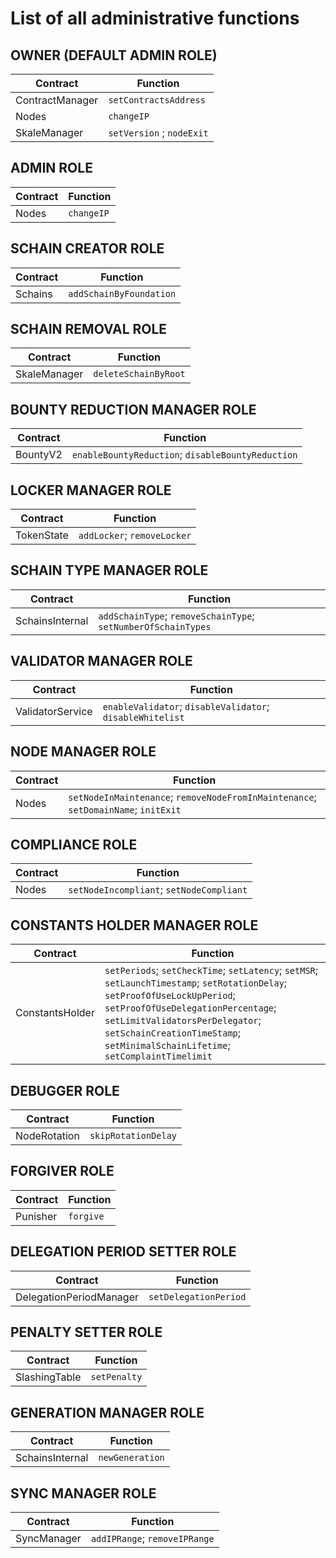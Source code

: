 <!-- SPDX-License-Identifier: (AGPL-3.0-only OR CC-BY-4.0) -->

# List of all administrative functions

## OWNER (DEFAULT ADMIN ROLE)

| Contract        	| Function                  	|
|-----------------	|---------------------------	|
| ContractManager 	| `setContractsAddress`     	|
| Nodes           	| `changeIP`                	|
| SkaleManager    	| `setVersion` ; `nodeExit` 	|


## ADMIN ROLE

| Contract 	| Function   	|
|----------	|------------	|
| Nodes    	| `changeIP` 	|

## SCHAIN CREATOR ROLE

| Contract 	| Function                	|
|----------	|-------------------------	|
| Schains  	| `addSchainByFoundation` 	|


## SCHAIN REMOVAL ROLE

| Contract     	| Function             	|
|--------------	|----------------------	|
| SkaleManager 	| `deleteSchainByRoot` 	|


## BOUNTY REDUCTION MANAGER ROLE

| Contract 	| Function                                           	|
|----------	|----------------------------------------------------	|
| BountyV2 	| `enableBountyReduction`;  `disableBountyReduction` 	|

## LOCKER MANAGER ROLE

| Contract   	| Function                     	|
|------------	|------------------------------	|
| TokenState 	| `addLocker`;  `removeLocker` 	|

## SCHAIN TYPE MANAGER ROLE

| Contract        	| Function                                                        	|
|-----------------	|-----------------------------------------------------------------	|
| SchainsInternal 	| `addSchainType`;  `removeSchainType`;  `setNumberOfSchainTypes` 	|

## VALIDATOR MANAGER ROLE

| Contract         	| Function                                                    	|
|------------------	|-------------------------------------------------------------	|
| ValidatorService 	| `enableValidator`;  `disableValidator`;  `disableWhitelist` 	|

## NODE MANAGER ROLE

| Contract 	| Function                                                                              	|
|----------	|---------------------------------------------------------------------------------------	|
| Nodes    	| `setNodeInMaintenance`;  `removeNodeFromInMaintenance`;  `setDomainName`;  `initExit` 	|

## COMPLIANCE ROLE

| Contract 	| Function                                  	|
|----------	|-------------------------------------------	|
| Nodes    	| `setNodeIncompliant`;  `setNodeCompliant` 	|

## CONSTANTS HOLDER MANAGER ROLE

| Contract        	| Function                                                                                                                                                                                                                                                                                          	|
|-----------------	|---------------------------------------------------------------------------------------------------------------------------------------------------------------------------------------------------------------------------------------------------------------------------------------------------	|
| ConstantsHolder 	| `setPeriods`;  `setCheckTime`;  `setLatency`;  `setMSR`;  `setLaunchTimestamp`;  `setRotationDelay`;  `setProofOfUseLockUpPeriod`;  `setProofOfUseDelegationPercentage`;  `setLimitValidatorsPerDelegator`;  `setSchainCreationTimeStamp`;  `setMinimalSchainLifetime`;  `setComplaintTimelimit`  	|

## DEBUGGER ROLE

| Contract     	| Function            	|
|--------------	|---------------------	|
| NodeRotation 	| `skipRotationDelay` 	|

## FORGIVER ROLE

| Contract 	| Function  	|
|----------	|-----------	|
| Punisher 	| `forgive` 	|

## DELEGATION PERIOD SETTER ROLE

| Contract                	| Function              	|
|-------------------------	|-----------------------	|
| DelegationPeriodManager 	| `setDelegationPeriod` 	|

## PENALTY SETTER ROLE

| Contract      	| Function     	|
|---------------	|--------------	|
| SlashingTable 	| `setPenalty` 	|

## GENERATION MANAGER ROLE

| Contract        	| Function        	|
|-----------------	|-----------------	|
| SchainsInternal 	| `newGeneration` 	|

## SYNC MANAGER ROLE

| Contract    	| Function                       	|
|-------------	|--------------------------------	|
| SyncManager 	| `addIPRange`;  `removeIPRange` 	|
